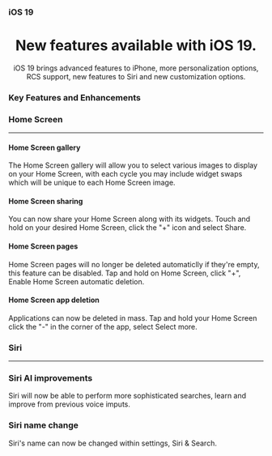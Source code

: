 ### iOS 19
<h1 align="Center">New features available with iOS 19.</h1>
<p align="Center">iOS 19 brings advanced features to iPhone, more personalization options, RCS support, new features to Siri and new customization options.</p>

### Key Features and Enhancements

### Home Screen
------
#### Home Screen gallery
The Home Screen gallery will allow you to select various images to display on your Home Screen, with each cycle you may include widget swaps which will be unique to each Home Screen image.
#### Home Screen sharing
You can now share your Home Screen along with its widgets. Touch and hold on your desired Home Screen, click the "+" icon and select Share.
#### Home Screen pages
Home Screen pages will no longer be deleted automaticlly if they're empty, this feature can be disabled. Tap and hold on Home Screen, click "+", Enable Home Screen automatic deletion.
#### Home Screen app deletion
Applications can now be deleted in mass. Tap and hold your Home Screen click the "-" in the corner of the app, select Select more.

### Siri
------
### Siri AI improvements 
Siri will now be able to perform more sophisticated searches, learn and improve from previous voice imputs.
### Siri name change
Siri's name can now be changed within settings, Siri & Search.
